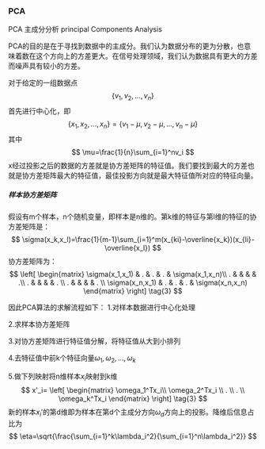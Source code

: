 ### PCA 

PCA 主成分分析 principal Components Analysis

PCA的目的是在于寻找到数据中的主成分。我们认为数据分布的更为分散，也意味着数在这个方向上的方差更大。在信号处理领域，我们认为数据具有更大的方差而噪声具有较小的方差。

对于给定的一组数据点
$$
\{v_1,v_2,...,v_n\}
$$
首先进行中心化，即
$$
\{x_1,x_2,...,x_n\}=\{v_1-\mu,v_2-\mu,...,v_n-\mu\}
$$
其中
$$
\mu=\frac{1}{n}\sum_{i=1}^nv_i
$$
x经过投影之后的数据的方差就是协方差矩阵的特征值。我们要找到最大的方差也就是协方差矩阵最大的特征值，最佳投影方向就是最大特征值所对应的特征向量。



##### 样本协方差矩阵

假设有m个样本，n个随机变量，即样本是n维的。第k维的特征与第l维的特征的协方差矩阵是：
$$
\sigma(x_k,x_l)=\frac{1}{m-1}\sum_{i=1}^m(x_{ki}-\overline{x_k})(x_{li}-\overline{x_l})
$$
协方差矩阵为：
$$
\left[
 \begin{matrix}
   \sigma(x_1,x_1) & . & . & . & \sigma(x_1,x_n)\\
   . &   &  &  &  .\\
   . &   &  &  &  .  \\
   . &   &  &  &  . \\
   \sigma(x_n,x_1) & . & . & . & \sigma(x_n,x_n)
  \end{matrix}
  \right] \tag{3}
$$


因此PCA算法的求解流程如下：
1.对样本数据进行中心化处理

2.求样本协方差矩阵

3.对协方差矩阵进行特征值分解，将特征值从大到小排列

4.去特征值中前k个特征向量$\omega_1,\omega_2,...,\omega_k$

5.做下列映射将n维样本$x_i$映射到k维
$$
x'_i=
\left[
 \begin{matrix}
   \omega_1^Tx_i\\
   \omega_2^Tx_i \\
   . \\
   . \\
   \omega_k^Tx_i
  \end{matrix}
  \right] \tag{3}
$$
新的样本$x_i'$的第d维即为样本在第d个主成分方向$\omega_d$方向上的投影。降维后信息占比为
$$
\eta=\sqrt{\frac{\sum_{i=1}^k\lambda_i^2}{\sum_{i=1}^n\lambda_i^2}}
$$
